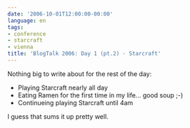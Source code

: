 ```yaml
---
date: '2006-10-01T12:00:00-00:00'
language: en
tags:
- conference
- starcraft
- vienna
title: 'BlogTalk 2006: Day 1 (pt.2) - Starcraft'
---
```


Nothing big to write about for the rest of the day:

* Playing Starcraft nearly all day
* Eating Ramen for the first time in my life... good soup ;-)
* Continueing playing Starcraft until 4am

I guess that sums it up pretty well.
